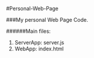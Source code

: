 #Personal-Web-Page

###My personal Web Page Code.

######Main files:

1. ServerApp: server.js
2. WebApp: index.html
